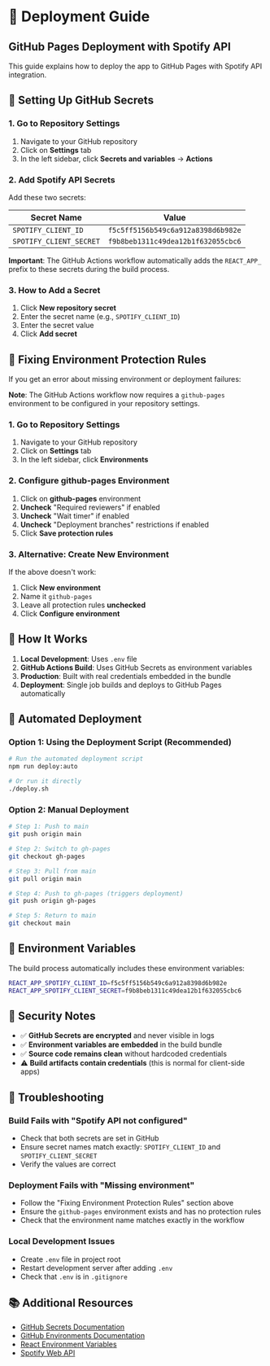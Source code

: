 # 🚀 Deployment Guide

## GitHub Pages Deployment with Spotify API

This guide explains how to deploy the app to GitHub Pages with Spotify API integration.

## 🔐 Setting Up GitHub Secrets

### 1. Go to Repository Settings
1. Navigate to your GitHub repository
2. Click on **Settings** tab
3. In the left sidebar, click **Secrets and variables** → **Actions**

### 2. Add Spotify API Secrets
Add these two secrets:

| Secret Name | Value |
|-------------|-------|
| `SPOTIFY_CLIENT_ID` | `f5c5ff5156b549c6a912a8398d6b982e` |
| `SPOTIFY_CLIENT_SECRET` | `f9b8beb1311c49dea12b1f632055cbc6` |

**Important**: The GitHub Actions workflow automatically adds the `REACT_APP_` prefix to these secrets during the build process.

### 3. How to Add a Secret
1. Click **New repository secret**
2. Enter the secret name (e.g., `SPOTIFY_CLIENT_ID`)
3. Enter the secret value
4. Click **Add secret**

## 🔧 Fixing Environment Protection Rules

If you get an error about missing environment or deployment failures:

**Note**: The GitHub Actions workflow now requires a `github-pages` environment to be configured in your repository settings.

### 1. Go to Repository Settings
1. Navigate to your GitHub repository
2. Click on **Settings** tab
3. In the left sidebar, click **Environments**

### 2. Configure github-pages Environment
1. Click on **github-pages** environment
2. **Uncheck** "Required reviewers" if enabled
3. **Uncheck** "Wait timer" if enabled
4. **Uncheck** "Deployment branches" restrictions if enabled
5. Click **Save protection rules**

### 3. Alternative: Create New Environment
If the above doesn't work:
1. Click **New environment**
2. Name it `github-pages`
3. Leave all protection rules **unchecked**
4. Click **Configure environment**

## 🔄 How It Works

1. **Local Development**: Uses `.env` file
2. **GitHub Actions Build**: Uses GitHub Secrets as environment variables
3. **Production**: Built with real credentials embedded in the bundle
4. **Deployment**: Single job builds and deploys to GitHub Pages automatically

## 🚀 Automated Deployment

### Option 1: Using the Deployment Script (Recommended)
```bash
# Run the automated deployment script
npm run deploy:auto

# Or run it directly
./deploy.sh
```

### Option 2: Manual Deployment
```bash
# Step 1: Push to main
git push origin main

# Step 2: Switch to gh-pages
git checkout gh-pages

# Step 3: Pull from main
git pull origin main

# Step 4: Push to gh-pages (triggers deployment)
git push origin gh-pages

# Step 5: Return to main
git checkout main
```

## 📝 Environment Variables

The build process automatically includes these environment variables:

```bash
REACT_APP_SPOTIFY_CLIENT_ID=f5c5ff5156b549c6a912a8398d6b982e
REACT_APP_SPOTIFY_CLIENT_SECRET=f9b8beb1311c49dea12b1f632055cbc6
```

## 🚨 Security Notes

- ✅ **GitHub Secrets are encrypted** and never visible in logs
- ✅ **Environment variables are embedded** in the build bundle
- ✅ **Source code remains clean** without hardcoded credentials
- ⚠️ **Build artifacts contain credentials** (this is normal for client-side apps)

## 🔧 Troubleshooting

### Build Fails with "Spotify API not configured"
- Check that both secrets are set in GitHub
- Ensure secret names match exactly: `SPOTIFY_CLIENT_ID` and `SPOTIFY_CLIENT_SECRET`
- Verify the values are correct

### Deployment Fails with "Missing environment"
- Follow the "Fixing Environment Protection Rules" section above
- Ensure the `github-pages` environment exists and has no protection rules
- Check that the environment name matches exactly in the workflow

### Local Development Issues
- Create `.env` file in project root
- Restart development server after adding `.env`
- Check that `.env` is in `.gitignore`

## 📚 Additional Resources

- [GitHub Secrets Documentation](https://docs.github.com/en/actions/security-guides/encrypted-secrets)
- [GitHub Environments Documentation](https://docs.github.com/en/actions/deployment/targeting-different-environments/using-environments-for-deployment)
- [React Environment Variables](https://create-react-app.dev/docs/adding-custom-environment-variables/)
- [Spotify Web API](https://developer.spotify.com/documentation/web-api)
